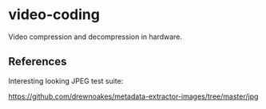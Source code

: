 # video-coding

Video compression and decompression in hardware.

## References

Interesting looking JPEG test suite:

https://github.com/drewnoakes/metadata-extractor-images/tree/master/jpg